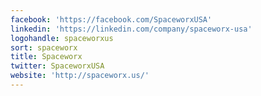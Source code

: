 ```yaml
---
facebook: 'https://facebook.com/SpaceworxUSA'
linkedin: 'https://linkedin.com/company/spaceworx-usa'
logohandle: spaceworxus
sort: spaceworx
title: Spaceworx
twitter: SpaceworxUSA
website: 'http://spaceworx.us/'
---
```


